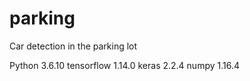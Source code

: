 # parking
Car detection in the parking lot

Python 3.6.10
tensorflow 1.14.0
keras 2.2.4
numpy 1.16.4

